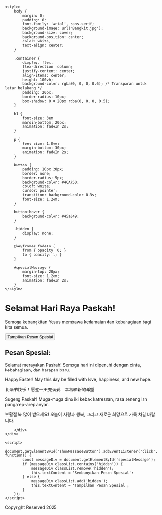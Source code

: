 
<html lang="id">
<head>
    <meta charset="UTF-8">
    <meta name="viewport" content="width=device-width, initial-scale=1.0">
   
    <style>
        body {
            margin: 0;
            padding: 0;
            font-family: 'Arial', sans-serif;
            background-image: url('Bangkit.jpg'); 
            background-size: cover;
            background-position: center;
            color: white;
            text-align: center;
        }

        .container {
            display: flex;
            flex-direction: column;
            justify-content: center;
            align-items: center;
            height: 100vh;
            background-color: rgba(0, 0, 0, 0.6); /* Transparan untuk latar belakang */
            padding: 20px;
            border-radius: 10px;
            box-shadow: 0 0 20px rgba(0, 0, 0, 0.5);
        }

        h1 {
            font-size: 3em;
            margin-bottom: 20px;
            animation: fadeIn 2s;
        }

        p {
            font-size: 1.5em;
            margin-bottom: 30px;
            animation: fadeIn 2s;
        }

        button {
            padding: 10px 20px;
            border: none;
            border-radius: 5px;
            background-color: #4CAF50;
            color: white;
            cursor: pointer;
            transition: background-color 0.3s;
            font-size: 1.2em;
        }

        button:hover {
            background-color: #45a049;
        }

        .hidden {
            display: none;
        }

        @keyframes fadeIn {
            from { opacity: 0; }
            to { opacity: 1; }
        }

        #specialMessage {
            margin-top: 20px;
            font-size: 1.2em;
            animation: fadeIn 2s;
        }
    </style>
</head>
<body>
    <div class="container">
        <h1>Selamat Hari Raya Paskah!</h1>
        <p>Semoga kebangkitan Yesus membawa kedamaian dan kebahagiaan bagi kita semua.</p>
        <button id="showMessageButton">Tampilkan Pesan Spesial</button>
        <div id="specialMessage" class="hidden">
            <h2>Pesan Spesial:</h2>
            <p>Selamat merayakan Paskah! Semoga hari ini dipenuhi dengan cinta, kebahagiaan, dan harapan baru.</p>
            <p>Happy Easter! May this day be filled with love, happiness, and new hope.</p>
            <p>复活节快乐！愿这一天充满爱、幸福和新的希望.</p>
            <p>Sugeng Paskah! Muga-muga dina iki kebak katresnan, rasa seneng lan pangarep-arep anyar.</p>
            <p>부활절 복 많이 받으세요! 오늘이 사랑과 행복, 그리고 새로운 희망으로 가득 차길 바랍니다.

        </div>
    </div>

    <script>
        document.getElementById('showMessageButton').addEventListener('click', function() {
            const messageDiv = document.getElementById('specialMessage');
            if (messageDiv.classList.contains('hidden')) {
                messageDiv.classList.remove('hidden');
                this.textContent = 'Sembunyikan Pesan Spesial';
            } else {
                messageDiv.classList.add('hidden');
                this.textContent = 'Tampilkan Pesan Spesial';
            }
        });
    </script>
</body>
<p>Copyright Reserved 2025</p>
</html>
